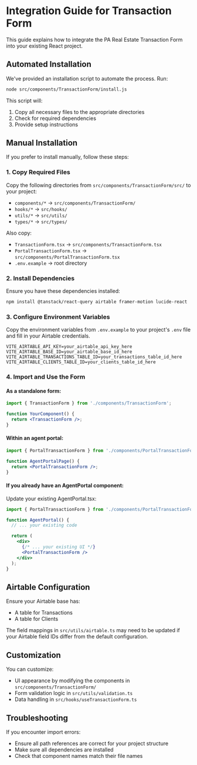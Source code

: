 
# Integration Guide for Transaction Form

This guide explains how to integrate the PA Real Estate Transaction Form into your existing React project.

## Automated Installation

We've provided an installation script to automate the process. Run:

```bash
node src/components/TransactionForm/install.js
```

This script will:
1. Copy all necessary files to the appropriate directories
2. Check for required dependencies
3. Provide setup instructions

## Manual Installation

If you prefer to install manually, follow these steps:

### 1. Copy Required Files

Copy the following directories from `src/components/TransactionForm/src/` to your project:

- `components/*` → `src/components/TransactionForm/`
- `hooks/*` → `src/hooks/`
- `utils/*` → `src/utils/`
- `types/*` → `src/types/`

Also copy:
- `TransactionForm.tsx` → `src/components/TransactionForm.tsx`
- `PortalTransactionForm.tsx` → `src/components/PortalTransactionForm.tsx`
- `.env.example` → root directory

### 2. Install Dependencies

Ensure you have these dependencies installed:

```bash
npm install @tanstack/react-query airtable framer-motion lucide-react
```

### 3. Configure Environment Variables

Copy the environment variables from `.env.example` to your project's `.env` file and fill in your Airtable credentials.

```
VITE_AIRTABLE_API_KEY=your_airtable_api_key_here
VITE_AIRTABLE_BASE_ID=your_airtable_base_id_here
VITE_AIRTABLE_TRANSACTIONS_TABLE_ID=your_transactions_table_id_here
VITE_AIRTABLE_CLIENTS_TABLE_ID=your_clients_table_id_here
```

### 4. Import and Use the Form

#### As a standalone form:

```jsx
import { TransactionForm } from './components/TransactionForm';

function YourComponent() {
  return <TransactionForm />;
}
```

#### Within an agent portal:

```jsx
import { PortalTransactionForm } from './components/PortalTransactionForm';

function AgentPortalPage() {
  return <PortalTransactionForm />;
}
```

#### If you already have an AgentPortal component:

Update your existing AgentPortal.tsx:

```jsx
import { PortalTransactionForm } from './components/PortalTransactionForm';

function AgentPortal() {
  // ... your existing code

  return (
    <div>
      {/* ... your existing UI */}
      <PortalTransactionForm />
    </div>
  );
}
```

## Airtable Configuration

Ensure your Airtable base has:
- A table for Transactions
- A table for Clients

The field mappings in `src/utils/airtable.ts` may need to be updated if your Airtable field IDs differ from the default configuration.

## Customization

You can customize:
- UI appearance by modifying the components in `src/components/TransactionForm/`
- Form validation logic in `src/utils/validation.ts`
- Data handling in `src/hooks/useTransactionForm.ts`

## Troubleshooting

If you encounter import errors:
- Ensure all path references are correct for your project structure
- Make sure all dependencies are installed
- Check that component names match their file names
